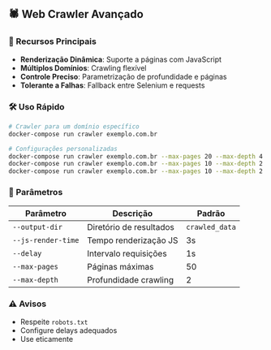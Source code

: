 ## 🕷️ Web Crawler Avançado

### 🚀 Recursos Principais

- **Renderização Dinâmica**: Suporte a páginas com JavaScript
- **Múltiplos Domínios**: Crawling flexível 
- **Controle Preciso**: Parametrização de profundidade e páginas
- **Tolerante a Falhas**: Fallback entre Selenium e requests

### 🛠 Uso Rápido

```bash
# Crawler para um domínio específico
docker-compose run crawler exemplo.com.br

# Configurações personalizadas
docker-compose run crawler exemplo.com.br --max-pages 20 --max-depth 4
docker-compose run crawler exemplo.com.br --max-pages 10 --max-depth 2 --ignored-tags script,style,div
docker-compose run crawler exemplo.com.br --max-pages 10 --max-depth 2 --delay 1s --js-render-time 2s 
```

### 🔧 Parâmetros

| Parâmetro | Descrição | Padrão |
|-----------|-----------|--------|
| `--output-dir` | Diretório de resultados | `crawled_data` |
| `--js-render-time` | Tempo renderização JS | 3s |
| `--delay` | Intervalo requisições | 1s |
| `--max-pages` | Páginas máximas | 50 |
| `--max-depth` | Profundidade crawling | 2 |

### ⚠️ Avisos

- Respeite `robots.txt`
- Configure delays adequados
- Use eticamente